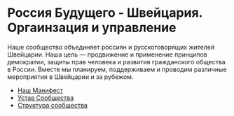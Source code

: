 # Россия Будущего - Швейцария. Оргаинзация и управление

Наше сообщество объединяет россиян и русскоговорящих жителей Швейцарии.
Наша цель — продвижение и применение принципов демократии, защиты прав человека и развития гражданского общества в России.
Вместе мы планируем, поддерживаем и проводим различные мероприятия в Швейцарии и за рубежом.

- [Наш Манифест](https://www.futurerussia.ch/about)
- [Устав Сообщества](https://www.futurerussia.ch/charter)
- [Структура сообщества](https://www.futurerussia.ch/structure)

